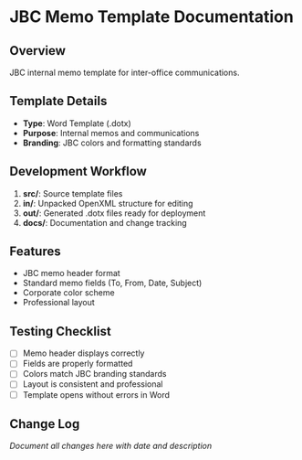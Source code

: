 # JBC Memo Template Documentation

## Overview
JBC internal memo template for inter-office communications.

## Template Details
- **Type**: Word Template (.dotx)
- **Purpose**: Internal memos and communications
- **Branding**: JBC colors and formatting standards

## Development Workflow
1. **src/**: Source template files
2. **in/**: Unpacked OpenXML structure for editing
3. **out/**: Generated .dotx files ready for deployment
4. **docs/**: Documentation and change tracking

## Features
- JBC memo header format
- Standard memo fields (To, From, Date, Subject)
- Corporate color scheme
- Professional layout

## Testing Checklist
- [ ] Memo header displays correctly
- [ ] Fields are properly formatted
- [ ] Colors match JBC branding standards
- [ ] Layout is consistent and professional
- [ ] Template opens without errors in Word

## Change Log
*Document all changes here with date and description*